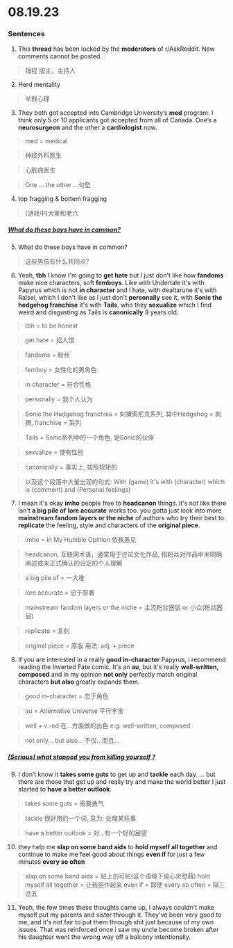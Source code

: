 # 08.19.23

### Sentences
1. This **thread** has been locked by the **moderators** of r/AskReddit. New comments cannot be posted.
>线程
>版主，主持人

2. Herd mentality
>羊群心理

3. They both got accepted into Cambridge University’s **med** program. I think only 5 or 10 applicants got accepted from all of Canada. One’s a **neurosurgeon** and the other a **cardiologist** now.
>med = medical

>神经外科医生

>心脏病医生

>One ... the other ...句型

4. top fragging & bottem fragging
>(游戏中)大爹和老六

##### [What do these boys have in common?](https://www.reddit.com/r/Undertale/comments/15utt13/what_do_these_boys_have_in_common/)


5. What do these boys have in common?
>这些男孩有什么共同点?

6. Yeah, **tbh** I know I'm going to **get hate** but I just don't like how **fandoms** make nice characters, soft **femboys**. Like with Undertale it's with Papyrus which is not **in character** and I hate, with dealtarune it's with Ralsei, which I don't like as I just don't **personally** see it, with **Sonic the hedgehog franchise** it's with **Tails**, who they **sexualize** which I find weird and disgusting as Tails is **canonically** 8 years old.
>tbh = to be honest

>get hate = 招人恨

>fandoms = 粉丝

>femboy = 女性化的男角色

>in character = 符合性格

>personally = 我个人认为

>Sonic the Hedgehog franchise = 刺猬索尼克系列, 其中Hedgehog = 刺猬, franchise = 系列

>Tails = Sonic系列中的一个角色, 是Sonic的伙伴

>sexualize = 使有性别

>canonically = 事实上, 按照规矩的

>以及这个段落中大量出现的句式: With (game) it's with (character) which is (comment) and (Personal feelings)

7. I mean it's okay **imho** people free to **headcanon** things. it's not like there isn't **a big pile of** **lore accurate** works too. you gotta just look into more **mainstream fandom layers or the niche** of authors who try their best to **replicate** the feeling, style and characters of the **original piece**.
>imho = In My Humble Opinion 依我愚见

>headcanon, 互联网术语，通常用于讨论文化作品, 指粉丝对作品中未明确阐述或未正式确认的设定的个人理解

>a big pile of = 一大堆

>lore accurate = 忠于原著

>mainstream fandom layers or the niche = 主流粉丝圈层 or 小众(粉丝圈层)

>replicate = 复刻

>original piece = 原版
用法: adj. + piece

8. if you are interested in a really **good in-character** Papyrus, i recommend reading the Inverted Fate comic. It's an **au**, but it's really **well-written, composed** and in my opinion **not only** perfectly match original characters **but also** greatly expands them.
>good in-character = 忠于角色

>au = Alternative Universe 平行宇宙

>well + v.-ed 在...方面做的出色 e.g: well-written, composed

>not only... but also... 不仅...而且...

##### [[Serious] what stopped you from killing yourself ?](https://www.reddit.com/r/AskReddit/comments/15ubrzi/serious_what_stopped_you_from_killing_yourself/)

9. I don’t know it **takes some guts** to get up and **tackle** each day. ... but there are those that get up and really try and make the world better I just started to **have a better outlook**.
> takes some guts = 需要勇气

> tackle 很好用的一个词, 意为: 处理某些事

> have a better outlook = 对...有一个好的展望

10. they help me **slap on some band aids** to **hold myself all together** and continue to make me feel good about things **even if** for just a few minutes **every so often**
> slap on some band aids = 贴上创可贴(这个语境下是心灵慰藉)
> hold myself all together = 让我振作起来
> even if = 即使
> every so often = 隔三岔五

11. Yeah, the few times these thoughts came up, I always couldn't make myself put my parents and sister through it. They've been very good to me, and it's not fair to put them through shit just because of my own issues. That was reinforced once i saw my uncle become broken after his daughter went the wrong way off a balcony intentionally.
